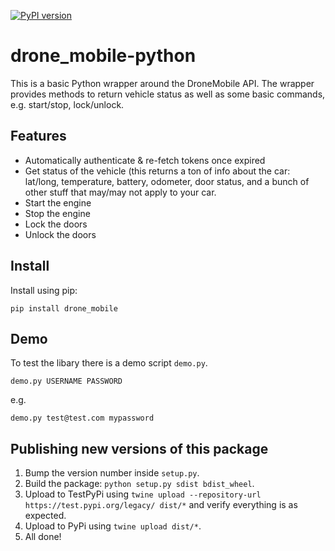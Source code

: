 [![PyPI version](https://badge.fury.io/py/drone_mobile.svg)](https://badge.fury.io/py/drone_mobile)

# drone_mobile-python

This is a basic Python wrapper around the DroneMobile API. The wrapper provides methods to return vehicle status as well as some basic commands, e.g. start/stop, lock/unlock.

## Features

* Automatically authenticate & re-fetch tokens once expired
* Get status of the vehicle (this returns a ton of info about the car: lat/long, temperature, battery, odometer, door status, and a bunch of other stuff that may/may not apply to your car.
* Start the engine
* Stop the engine
* Lock the doors
* Unlock the doors

## Install
Install using pip:

```
pip install drone_mobile
```

## Demo

To test the libary there is a demo script `demo.py`.

```
demo.py USERNAME PASSWORD
```

e.g.

```
demo.py test@test.com mypassword
```

## Publishing new versions of this package

1. Bump the version number inside `setup.py`.
2. Build the package: `python setup.py sdist bdist_wheel`.
3. Upload to TestPyPi using `twine upload --repository-url https://test.pypi.org/legacy/ dist/*` and verify everything is as expected.
4. Upload to PyPi using `twine upload dist/*`.
5. All done!